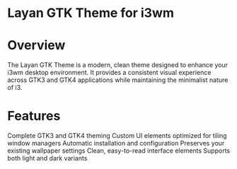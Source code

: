 # Layan GTK Theme for i3wm

# Overview
The Layan GTK Theme is a modern, clean theme designed to enhance your i3wm desktop environment. It provides a consistent visual experience across GTK3 and GTK4 applications while maintaining the minimalist nature of i3.

# Features
Complete GTK3 and GTK4 theming
Custom UI elements optimized for tiling window managers
Automatic installation and configuration
Preserves your existing wallpaper settings
Clean, easy-to-read interface elements
Supports both light and dark variants
